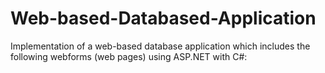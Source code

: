 # Web-based-Databased-Application
Implementation of a web-based database application which includes the following webforms (web pages) using ASP.NET with C#:
